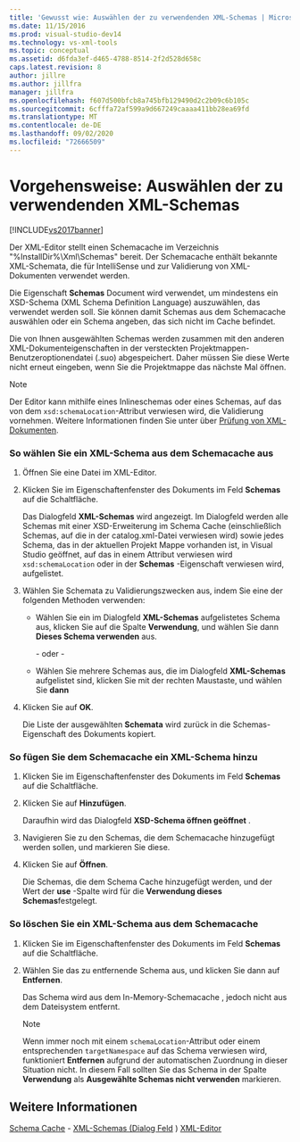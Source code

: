 ```yaml
---
title: 'Gewusst wie: Auswählen der zu verwendenden XML-Schemas | Microsoft-Dokumentation'
ms.date: 11/15/2016
ms.prod: visual-studio-dev14
ms.technology: vs-xml-tools
ms.topic: conceptual
ms.assetid: d6fda3ef-d465-4788-8514-2f2d528d658c
caps.latest.revision: 8
author: jillre
ms.author: jillfra
manager: jillfra
ms.openlocfilehash: f607d500bfcb8a745bfb129490d2c2b09c6b105c
ms.sourcegitcommit: 6cfffa72af599a9d667249caaaa411bb28ea69fd
ms.translationtype: MT
ms.contentlocale: de-DE
ms.lasthandoff: 09/02/2020
ms.locfileid: "72666509"
---
```

# <a name="how-to-select-the-xml-schemas-to-use"></a>Vorgehensweise: Auswählen der zu verwendenden XML-Schemas
[!INCLUDE[vs2017banner](../includes/vs2017banner.md)]

Der XML-Editor stellt einen Schemacache im Verzeichnis "%InstallDir%\Xml\Schemas" bereit. Der Schemacache enthält bekannte XML-Schemata, die für IntelliSense und zur Validierung von XML-Dokumenten verwendet werden.

 Die Eigenschaft **Schemas** Document wird verwendet, um mindestens ein XSD-Schema (XML Schema Definition Language) auszuwählen, das verwendet werden soll. Sie können damit Schemas aus dem Schemacache auswählen oder ein Schema angeben, das sich nicht im Cache befindet.

 Die von Ihnen ausgewählten Schemas werden zusammen mit den anderen XML-Dokumenteigenschaften in der versteckten Projektmappen-Benutzeroptionendatei (.suo) abgespeichert. Daher müssen Sie diese Werte nicht erneut eingeben, wenn Sie die Projektmappe das nächste Mal öffnen.

> [!NOTE]
> Der Editor kann mithilfe eines Inlineschemas oder eines Schemas, auf das von dem `xsd:schemaLocation`-Attribut verwiesen wird, die Validierung vornehmen. Weitere Informationen finden Sie unter über [Prüfung von XML-Dokumenten](../xml-tools/xml-document-validation.md).

### <a name="to-select-an-xml-schema-from-the-schema-cache"></a>So wählen Sie ein XML-Schema aus dem Schemacache aus

1. Öffnen Sie eine Datei im XML-Editor.

2. Klicken Sie im Eigenschaftenfenster des Dokuments im Feld **Schemas** auf die Schaltfläche.

    Das Dialogfeld **XML-Schemas** wird angezeigt. Im Dialogfeld werden alle Schemas mit einer XSD-Erweiterung im Schema Cache (einschließlich Schemas, auf die in der catalog.xml-Datei verwiesen wird) sowie jedes Schema, das in der aktuellen Projekt Mappe vorhanden ist, in Visual Studio geöffnet, auf das in einem Attribut verwiesen wird `xsd:schemaLocation` oder in der **Schemas** -Eigenschaft verwiesen wird, aufgelistet.

3. Wählen Sie Schemata zu Validierungszwecken aus, indem Sie eine der folgenden Methoden verwenden:

   - Wählen Sie ein im Dialogfeld **XML-Schemas** aufgelistetes Schema aus, klicken Sie auf die Spalte **Verwendung**, und wählen Sie dann **Dieses Schema verwenden** aus.

     - oder -

   - Wählen Sie mehrere Schemas aus, die im Dialogfeld **XML-Schemas** aufgelistet sind, klicken Sie mit der rechten Maustaste, und wählen Sie **dann**

4. Klicken Sie auf **OK**.

    Die Liste der ausgewählten **Schemata** wird zurück in die Schemas-Eigenschaft des Dokuments kopiert.

### <a name="to-add-an-xml-schema-to-the-schema-cache"></a>So fügen Sie dem Schemacache ein XML-Schema hinzu

1. Klicken Sie im Eigenschaftenfenster des Dokuments im Feld **Schemas** auf die Schaltfläche.

2. Klicken Sie auf **Hinzufügen**.

     Daraufhin wird das Dialogfeld **XSD-Schema öffnen geöffnet** .

3. Navigieren Sie zu den Schemas, die dem Schemacache hinzugefügt werden sollen, und markieren Sie diese.

4. Klicken Sie auf **Öffnen**.

     Die Schemas, die dem Schema Cache hinzugefügt werden, und der Wert der **use** -Spalte wird für die **Verwendung dieses Schemas**festgelegt.

### <a name="to-delete-an-xml-schema-from-the-schema-cache"></a>So löschen Sie ein XML-Schema aus dem Schemacache

1. Klicken Sie im Eigenschaftenfenster des Dokuments im Feld **Schemas** auf die Schaltfläche.

2. Wählen Sie das zu entfernende Schema aus, und klicken Sie dann auf **Entfernen**.

     Das Schema wird aus dem In-Memory-Schemacache , jedoch nicht aus dem Dateisystem entfernt.

    > [!NOTE]
    > Wenn immer noch mit einem `schemaLocation`-Attribut oder einem entsprechenden `targetNamespace` auf das Schema verwiesen wird, funktioniert **Entfernen** aufgrund der automatischen Zuordnung in dieser Situation nicht. In diesem Fall sollten Sie das Schema in der Spalte **Verwendung** als **Ausgewählte Schemas nicht verwenden** markieren.

## <a name="see-also"></a>Weitere Informationen
 [Schema Cache](../xml-tools/schema-cache.md) - [XML-Schemas (Dialog Feld](../xml-tools/xml-schemas-dialog-box.md) ) [XML-Editor](../xml-tools/xml-editor.md)

